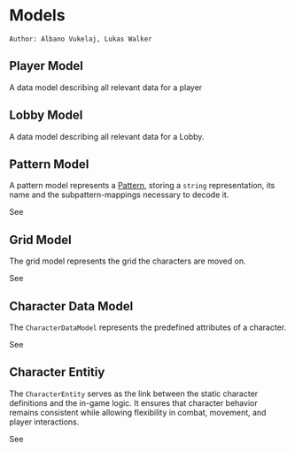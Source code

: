 # Models

`Author: Albano Vukelaj, Lukas Walker`

## Player Model

A data model describing all relevant data for a player

## Lobby Model

A data model describing all relevant data for a Lobby.

## Pattern Model
A pattern model represents a [Pattern](Patterns.md), storing a `string` representation, its name and the subpattern-mappings necessary to decode it.

See [](PatternModel.md)

## Grid Model
The grid model represents the grid the characters are moved on.

See [](GridModel.md)

## Character Data Model

The `CharacterDataModel` represents the predefined attributes of a character.

See [](CharacterDataModel.md)

## Character Entitiy
The `CharacterEntity` serves as the link between the static character definitions and the in-game logic.
It ensures that character behavior remains consistent while allowing flexibility in combat, movement, and player interactions.

See [](CharacterDataModel.md)
